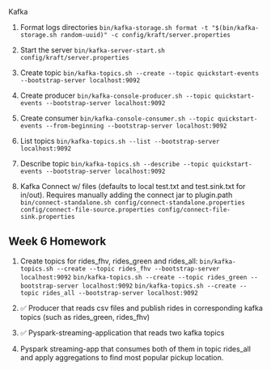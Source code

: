 Kafka

1. Format logs directories
   `bin/kafka-storage.sh format -t "$(bin/kafka-storage.sh random-uuid)" -c config/kraft/server.properties`

2. Start the server
   `bin/kafka-server-start.sh config/kraft/server.properties`

3. Create topic
   `bin/kafka-topics.sh --create --topic quickstart-events --bootstrap-server localhost:9092`

4. Create producer
   `bin/kafka-console-producer.sh --topic quickstart-events --bootstrap-server localhost:9092`

5. Create consumer
   `bin/kafka-console-consumer.sh --topic quickstart-events --from-beginning --bootstrap-server localhost:9092`

6. List topics
   `bin/kafka-topics.sh --list --bootstrap-server localhost:9092`

7. Describe topic
   `bin/kafka-topics.sh --describe --topic quickstart-events --bootstrap-server localhost:9092`

8. Kafka Connect w/ files (defaults to local test.txt and test.sink.txt for in/out). Requires manually adding the connect jar to plugin.path
   `bin/connect-standalone.sh config/connect-standalone.properties config/connect-file-source.properties config/connect-file-sink.properties`


## Week 6 Homework
1. Create topics for rides_fhv, rides_green and rides_all:
   `bin/kafka-topics.sh --create --topic rides_fhv --bootstrap-server localhost:9092`
   `bin/kafka-topics.sh --create --topic rides_green --bootstrap-server localhost:9092`
   `bin/kafka-topics.sh --create --topic rides_all --bootstrap-server localhost:9092`
2. ✅ Producer that reads csv files and publish rides in corresponding kafka topics (such as rides_green, rides_fhv)

3. ✅ Pyspark-streaming-application that reads two kafka topics

4. Pyspark streaming-app that consumes both of them in topic rides_all and apply aggregations to find most popular pickup location.
